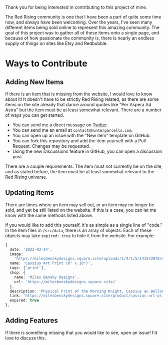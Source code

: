 Thank you for being interested in contributing to this project of mine.

The Red Rising community is one that I have been a part of quite some time now, and always have been welcoming. Over the years, I've seen many different items being sold online to represent this amazing community. The goal of this project was to gather all of these items onto a single page, and because of how passionate the community is, there is nearly an endless supply of things on sites like Etsy and Redbubble.

# Ways to Contribute
## Adding New Items

If there is an item that is missing from the website, I would love to know about it! It doesn't have to be strictly Red Rising related, as there are some items on the site already that dance around quotes like "Per Aspera Ad Astra" but the item must be at least somewhat relevant. There are a number of ways you can get started.

- You can send me a direct message on [Twitter](https://twitter.com/hunterparcells).
- You can send me an email at `contact@hunterparcells.com`.
- You can open up an issue with the "New item" template on GitHub.
- You can fork this repository and add the item yourself with a Pull Request. Changes may be requested.
- Using the new Discussions feature in GitHub, you can open a discussion post.

There are a couple requirements. The item must not currently be on the site, and as stated before, the item must be at least somewhat relevant to the Red Rising universe.

## Updating Items

There are times where an item may sell out, or an item may no longer be sold, and yet be still listed on the website. If this is a case, you can let me know with the same methods listed above.

If you would like to add this yourself, it's as simple as a single line of "code." In the item files in `/src/data`, there is an array of objects. Each of these objects may take `expired: true` to hide it from the website. For example:

```typescript
{
  date: '2023-03-14',
  image:
    'https://milesbenskydesigns.square.site/uploads/1/4/1/5/141543876/s308665402237166980_p9_i1_w3024.jpeg',
  name: 'Cassius Art Print (8" x 10")',
  tags: ['print'],
  shop: {
    name: 'Miles Bensky Designs',
    url: 'https://milesbenskydesigns.square.site/'
  },
  description: 'Physical Print of the Morning Knight, Cassius au Bellona.',
  link: 'https://milesbenskydesigns.square.site/product/cassius-art-print-8-x-10-/9',
  expired: true
},
```

## Adding Features

If there is something missing that you would like to see, open an issue! I'd love to discuss this.
